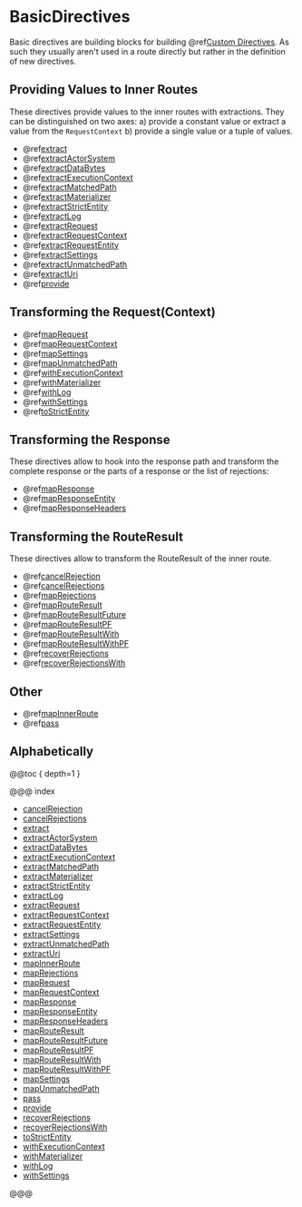 <a id="basicdirectives-java"></a>
# BasicDirectives

Basic directives are building blocks for building @ref[Custom Directives](../custom-directives.md#custom-directives). As such they
usually aren't used in a route directly but rather in the definition of new directives.

<a id="providedirectives-java"></a>
## Providing Values to Inner Routes

These directives provide values to the inner routes with extractions. They can be distinguished
on two axes: a) provide a constant value or extract a value from the `RequestContext` b) provide
a single value or a tuple of values.

>
 * @ref[extract](extract.md#extract-java)
 * @ref[extractActorSystem](extractActorSystem.md#extractactorsystem-java)
 * @ref[extractDataBytes](extractDataBytes.md#extractdatabytes-java)
 * @ref[extractExecutionContext](extractExecutionContext.md#extractexecutioncontext-java)
 * @ref[extractMatchedPath](extractMatchedPath.md#extractmatchedpath-java)
 * @ref[extractMaterializer](extractMaterializer.md#extractmaterializer-java)
 * @ref[extractStrictEntity](extractStrictEntity.md#extractstrictentity-java)
 * @ref[extractLog](extractLog.md#extractlog-java)
 * @ref[extractRequest](extractRequest.md#extractrequest-java)
 * @ref[extractRequestContext](extractRequestContext.md#extractrequestcontext-java)
 * @ref[extractRequestEntity](extractRequestEntity.md#extractrequestentity-java)
 * @ref[extractSettings](extractSettings.md#extractsettings-java)
 * @ref[extractUnmatchedPath](extractUnmatchedPath.md#extractunmatchedpath-java)
 * @ref[extractUri](extractUri.md#extracturi-java)
 * @ref[provide](provide.md#provide-java)

<a id="request-transforming-directives-java"></a>
## Transforming the Request(Context)

>
 * @ref[mapRequest](mapRequest.md#maprequest-java)
 * @ref[mapRequestContext](mapRequestContext.md#maprequestcontext-java)
 * @ref[mapSettings](mapSettings.md#mapsettings-java)
 * @ref[mapUnmatchedPath](mapUnmatchedPath.md#mapunmatchedpath-java)
 * @ref[withExecutionContext](withExecutionContext.md#withexecutioncontext-java)
 * @ref[withMaterializer](withMaterializer.md#withmaterializer-java)
 * @ref[withLog](withLog.md#withlog-java)
 * @ref[withSettings](withSettings.md#withsettings-java)
 * @ref[toStrictEntity](toStrictEntity.md#tostrictentity-java)

<a id="response-transforming-directives-java"></a>
## Transforming the Response

These directives allow to hook into the response path and transform the complete response or
the parts of a response or the list of rejections:

>
 * @ref[mapResponse](mapResponse.md#mapresponse-java)
 * @ref[mapResponseEntity](mapResponseEntity.md#mapresponseentity-java)
 * @ref[mapResponseHeaders](mapResponseHeaders.md#mapresponseheaders-java)

<a id="result-transformation-directives-java"></a>
## Transforming the RouteResult

These directives allow to transform the RouteResult of the inner route.

>
 * @ref[cancelRejection](cancelRejection.md#cancelrejection-java)
 * @ref[cancelRejections](cancelRejections.md#cancelrejections-java)
 * @ref[mapRejections](mapRejections.md#maprejections-java)
 * @ref[mapRouteResult](mapRouteResult.md#maprouteresult-java)
 * @ref[mapRouteResultFuture](mapRouteResultFuture.md#maprouteresultfuture-java)
 * @ref[mapRouteResultPF](mapRouteResultPF.md#maprouteresultpf-java)
 * @ref[mapRouteResultWith](mapRouteResultWith.md#maprouteresultwith-java)
 * @ref[mapRouteResultWithPF](mapRouteResultWithPF.md#maprouteresultwithpf-java)
 * @ref[recoverRejections](recoverRejections.md#recoverrejections-java)
 * @ref[recoverRejectionsWith](recoverRejectionsWith.md#recoverrejectionswith-java)

## Other

>
 * @ref[mapInnerRoute](mapInnerRoute.md#mapinnerroute-java)
 * @ref[pass](pass.md#pass-java)

## Alphabetically

@@toc { depth=1 }

@@@ index

* [cancelRejection](cancelRejection.md)
* [cancelRejections](cancelRejections.md)
* [extract](extract.md)
* [extractActorSystem](extractActorSystem.md)
* [extractDataBytes](extractDataBytes.md)
* [extractExecutionContext](extractExecutionContext.md)
* [extractMatchedPath](extractMatchedPath.md)
* [extractMaterializer](extractMaterializer.md)
* [extractStrictEntity](extractStrictEntity.md)
* [extractLog](extractLog.md)
* [extractRequest](extractRequest.md)
* [extractRequestContext](extractRequestContext.md)
* [extractRequestEntity](extractRequestEntity.md)
* [extractSettings](extractSettings.md)
* [extractUnmatchedPath](extractUnmatchedPath.md)
* [extractUri](extractUri.md)
* [mapInnerRoute](mapInnerRoute.md)
* [mapRejections](mapRejections.md)
* [mapRequest](mapRequest.md)
* [mapRequestContext](mapRequestContext.md)
* [mapResponse](mapResponse.md)
* [mapResponseEntity](mapResponseEntity.md)
* [mapResponseHeaders](mapResponseHeaders.md)
* [mapRouteResult](mapRouteResult.md)
* [mapRouteResultFuture](mapRouteResultFuture.md)
* [mapRouteResultPF](mapRouteResultPF.md)
* [mapRouteResultWith](mapRouteResultWith.md)
* [mapRouteResultWithPF](mapRouteResultWithPF.md)
* [mapSettings](mapSettings.md)
* [mapUnmatchedPath](mapUnmatchedPath.md)
* [pass](pass.md)
* [provide](provide.md)
* [recoverRejections](recoverRejections.md)
* [recoverRejectionsWith](recoverRejectionsWith.md)
* [toStrictEntity](toStrictEntity.md)
* [withExecutionContext](withExecutionContext.md)
* [withMaterializer](withMaterializer.md)
* [withLog](withLog.md)
* [withSettings](withSettings.md)

@@@